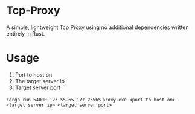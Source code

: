 # Tcp-Proxy
A simple, lightweight Tcp Proxy using no additional dependencies written entirely in Rust.

# Usage
1. Port to host on
2. The target server ip
3. Target server port

```cargo run 54000 123.55.65.177 25565```
```proxy.exe <port to host on> <target server ip> <target server port>```
